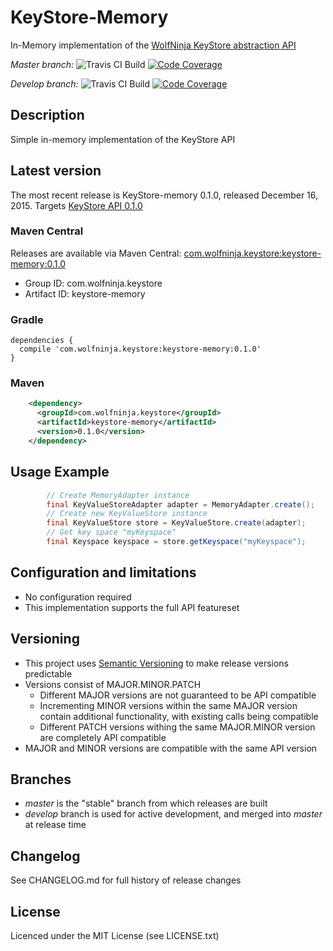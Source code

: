 # KeyStore-Memory
In-Memory implementation of the [WolfNinja KeyStore abstraction API](http://github.com/wolfninja/KeyStore)

*Master branch:*
![Travis CI Build](https://img.shields.io/travis/wolfninja/KeyStore-memory.svg)
[![Code Coverage](https://img.shields.io/codecov/c/github/wolfninja/KeyStore-memory.svg)](https://codecov.io/github/wolfninja/KeyStore-memory)

*Develop branch:*
![Travis CI Build](https://img.shields.io/travis/wolfninja/KeyStore-memory/develop.svg)
[![Code Coverage](https://img.shields.io/codecov/c/github/wolfninja/KeyStore-memory/develop.svg)](https://codecov.io/github/wolfninja/KeyStore-memory?branch=develop)

## Description
Simple in-memory implementation of the KeyStore API

## Latest version
The most recent release is KeyStore-memory 0.1.0, released December 16, 2015. Targets [KeyStore API 0.1.0](https://github.com/wolfninja/KeyStore/tree/v0.1.0)

### Maven Central
Releases are available via Maven Central: [com.wolfninja.keystore:keystore-memory:0.1.0](http://search.maven.org/#artifactdetails|com.wolfninja.keystore|keystore-memory|0.1|bundle)

* Group ID: com.wolfninja.keystore
* Artifact ID: keystore-memory

### Gradle

```
dependencies {
  compile 'com.wolfninja.keystore:keystore-memory:0.1.0'
}
```

### Maven
```xml
    <dependency>
      <groupId>com.wolfninja.keystore</groupId>
      <artifactId>keystore-memory</artifactId>
      <version>0.1.0</version>
    </dependency>
```

## Usage Example
```java
		// Create MemoryAdapter instance
		final KeyValueStoreAdapter adapter = MemoryAdapter.create();
		// Create new KeyValueStore instance
		final KeyValueStore store = KeyValueStore.create(adapter);
		// Get key space "myKeyspace"
		final Keyspace keyspace = store.getKeyspace("myKeyspace");
```

## Configuration and limitations
- No configuration required
- This implementation supports the full API featureset

## Versioning
- This project uses [Semantic Versioning](http://semver.org/) to make release versions predictable
- Versions consist of MAJOR.MINOR.PATCH
  - Different MAJOR versions are not guaranteed to be API compatible
  - Incrementing MINOR versions within the same MAJOR version contain additional functionality, with existing calls being compatible
  - Different PATCH versions withing the same MAJOR.MINOR version are completely API compatible
- MAJOR and MINOR versions are compatible with the same API version

## Branches
- *master* is the "stable" branch from which releases are built
- *develop* branch is used for active development, and merged into *master* at release time


## Changelog
See CHANGELOG.md for full history of release changes

## License
Licenced under the MIT License (see LICENSE.txt)
